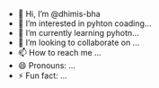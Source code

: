- 👋 Hi, I’m @dhimis-bha
- 👀 I’m interested in pyhton coading...
- 🌱 I’m currently learning pyhotn...
- 💞️ I’m looking to collaborate on ...
- 📫 How to reach me ...
- 😄 Pronouns: ...
- ⚡ Fun fact: ...

<!---
dhimis-bha/dhimis-bha is a ✨ special ✨ repository because its `README.md` (this file) appears on your GitHub profile.
You can click the Preview link to take a look at your changes.
--->
